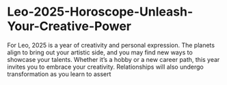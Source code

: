 # Leo-2025-Horoscope-Unleash-Your-Creative-Power
For Leo, 2025 is a year of creativity and personal expression. The planets align to bring out your artistic side, and you may find new ways to showcase your talents. Whether it’s a hobby or a new career path, this year invites you to embrace your creativity. Relationships will also undergo transformation as you learn to assert 
